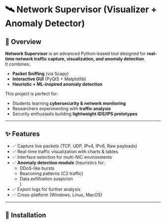 # 🛰️ Network Supervisor (Visualizer + Anomaly Detector)

## 📌 Overview
**Network Supervisor** is an advanced Python-based tool designed for **real-time network traffic capture, visualization, and anomaly detection**.  
It combines:
- **Packet Sniffing** (via Scapy)  
- **Interactive GUI** (PyQt5 + Matplotlib)  
- **Heuristic + ML-inspired anomaly detection**  

This project is perfect for:
- Students learning **cybersecurity & network monitoring**  
- Researchers experimenting with **traffic analysis**  
- Security enthusiasts building **lightweight IDS/IPS prototypes**  

---

## ✨ Features
- ✅ Capture live packets (TCP, UDP, IPv4, IPv6, Raw payloads)  
- ✅ Real-time traffic visualization with charts & tables  
- ✅ Interface selection for multi-NIC environments  
- ✅ **Anomaly detection module** (heuristics for:  
  - DDoS-like bursts  
  - Beaconing patterns (C2 traffic)  
  - Data exfiltration suspicion  
)  
- ✅ Export logs for further analysis  
- ✅ Cross-platform (Windows, Linux, MacOS)  

---

## 🚀 Installation

